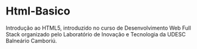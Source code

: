 # Html-Basico
Introdução ao HTML5, introduzido no curso de Desenvolvimento Web Full Stack organizado pelo Laboratório de Inovação e Tecnologia da UDESC Balneário Camboriú.
